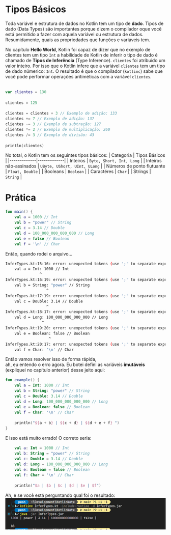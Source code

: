 # Tipos Básicos

Toda variável e estrutura de dados no Kotlin tem um tipo de **dado**. Tipos de dado (Data Types) são importantes porque dizem o compilador oque você está permitido a fazer com aquela variável ou estrutura de dados. Resumidamente, quais as propriedades que funções e variáveis tem.

No capítulo **Hello World**, Kotlin foi capaz de dizer que no exemplo de clientes tem um tipo `Int` a habilidade de Kotlin de inferir o tipo de dado é chamado de **Tipos de Inferência** (Type Inference). `clientes` foi atríbuido um valor inteiro. Por isso que o Kotlin infere que a variável `clientes` tem um tipo de dado númerico: `Int`. O resultado é que o compilador (`kotlinc`) sabe que você pode performar operações aritiméticas com a variável `clientes`.

```kotlin

var clientes = 130

clientes = 125

clientes = clientes + 3 // Exemplo de adição: 133
clientes += 7 // Exemplo de adição: 137
clientes -= 3 // Exemplo de subtração: 127
clientes *= 2 // Exemplo de multiplicação: 260
clientes /= 3 // Exemplo de divisão: 43

println(clientes)

```

No total, o Kotlin tem os seguintes tipos básicos:
| Categoria | Tipos Básicos |
|-------------|-------------|
| Inteiros    | `Byte, Short, Int, Long`    | 
| Inteiros não-assinados   | `UByte, UShort, UInt, ULong`    | 
| Números de ponto flutuante   | `Float, Double` |
| Booleans | `Boolean` |
| Caractéres | `Char` |
| Strings | `String` |


# Prática
```kotlin
fun main() {
    val a = 1000 // Int
    val b = "power" // String
    val c = 3.14 // Double
    val d = 100_000_000_000_000 // Long
    val e = false // Boolean
    val f = '\n' // Char


```

Então, quando rodei o arquivo...
```bash
InferTypes.kt:15:16: error: unexpected tokens (use ';' to separate expressions on the same line)
    val a = Int: 1000 // Int
               ^
InferTypes.kt:16:19: error: unexpected tokens (use ';' to separate expressions on the same line)
    val b = String: "power" // String
                  ^
InferTypes.kt:17:19: error: unexpected tokens (use ';' to separate expressions on the same line)
    val c = Double: 3.14 // Double
                  ^
InferTypes.kt:18:17: error: unexpected tokens (use ';' to separate expressions on the same line)
    val d = Long: 100_000_000_000_000 // Long
                ^
InferTypes.kt:19:20: error: unexpected tokens (use ';' to separate expressions on the same line)
    val e = Boolean: false // Boolean
                   ^
InferTypes.kt:20:17: error: unexpected tokens (use ';' to separate expressions on the same line)
    val f = Char: '\n' // Char
```

Então vamos resolver isso de forma rápida,<br />
ah, eu entendo o erro agora.
Eu botei defini as variáveis **imutáveis** (expliquei no capítulo anterior) desse jeito aqui:

```kotlin
fun example() {
    val a = Int: 1000 // Int
    val b = String: "power" // String
    val c = Double: 3.14 // Double
    val d = Long: 100_000_000_000_000 // Long
    val e = Boolean: false // Boolean
    val f = Char: '\n' // Char

    println("${a + b} | ${c + d} | ${d + e + f} ")
}
```
E isso está muito errado!
O correto seria:
```kotlin
    val a: Int = 1000 // Int
    val b: String = "power" // String
    val c: Double = 3.14 // Double
    val d: Long = 100_000_000_000_000 // Long
    val e: Boolean = false // Boolean
    val f: Char = '\n' // Char

    println("$a | $b | $c | $d | $e | $f")
```

Ah, e se você está perguntando qual foi o resultado:
<img src="./img/CompilerKotlin.png">